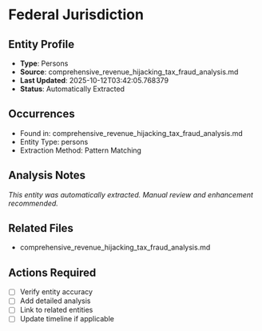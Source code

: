 # Federal Jurisdiction

## Entity Profile
- **Type**: Persons
- **Source**: comprehensive_revenue_hijacking_tax_fraud_analysis.md
- **Last Updated**: 2025-10-12T03:42:05.768379
- **Status**: Automatically Extracted

## Occurrences
- Found in: comprehensive_revenue_hijacking_tax_fraud_analysis.md
- Entity Type: persons
- Extraction Method: Pattern Matching

## Analysis Notes
*This entity was automatically extracted. Manual review and enhancement recommended.*

## Related Files
- comprehensive_revenue_hijacking_tax_fraud_analysis.md

## Actions Required
- [ ] Verify entity accuracy
- [ ] Add detailed analysis
- [ ] Link to related entities
- [ ] Update timeline if applicable
